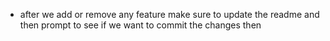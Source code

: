 - after we add or remove any feature make sure to update the readme and then prompt to see if we want to commit the changes then